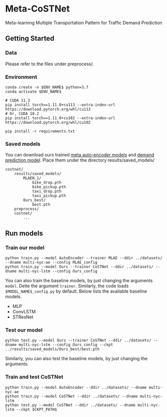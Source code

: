 # Meta-CoSTNet
Meta-learning Multiple Transportation Pattern for Traffic Demand Prediction

## Getting Started
### Data
Please refer to the files under preprocess/.

### Environment
``` 
conda create -n $ENV_NAME$ python=3.7
conda activate $ENV_NAME$

# CUDA 11.3
pip install torch==1.11.0+cu113 --extra-index-url https://download.pytorch.org/whl/cu113 
# Or, CUDA 10.2 
pip install torch==1.11.0+cu102 --extra-index-url https://download.pytorch.org/whl/cu102 

pip install -r requirements.txt
```
### Saved models
You can download ours trained [meta auto-encoder models]() and [demand prediction model]().
Place them under the directory results/saved_models/
```
costnet/ 
    results/saved_models/
        MLAEN_1/
            bike_drop.pth
            bike_pickup.pth
            taxi_drop.pth
            taxi_pickup.pth
        Ours_best/
            best.pth
    preprocess/
    costnet/
        ...
```

## Run models
### Train our model
```
python train.py --model AutoEncoder --trainer MLAE --ddir ../datasets/ --dname multi-nyc-ae --config MLAE_config
python train.py --model Ours --trainer CoSTNet --ddir ../datasets/ --dname multi-nyc-lstm --config Ours_config
```
You can also train the baseline models, by just changing the arguments `model`. Delte the argument `trainer`. Similarly, the code loads `$MODEL_NAME$_config.py` by default. Below lists the available baseline models.

- MLP
- ConvLSTM
- STResNet

### Test our model
```
python test.py --model Ours --trainer CoSTNet --ddir ../datasets/ --dname multi-nyc-lstm --config Ours_config --ckpt ../results/saved_models/Ours_best/best.pth
```
Similarly, you can also test the baseline models, by just changing the arguments.


### Train and test CoSTNet 
```
python train.py --model AutoEncoder --ddir ../datasets/ --dname multi-nyc-ae 
python train.py --model CoSTNet --ddir ../datasets/ --dname multi-nyc-lstm 
python test.py --model CoSTNet --ddir ../datasets/ --dname multi-nyc-lstm --ckpt $CKPT_PATH$
```
